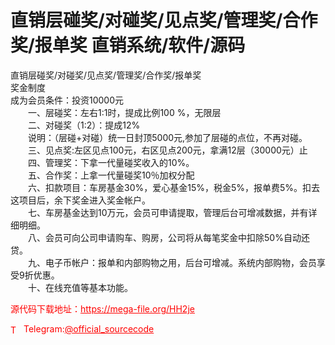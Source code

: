 # 直销层碰奖/对碰奖/见点奖/管理奖/合作奖/报单奖 直销系统/软件/源码

直销层碰奖/对碰奖/见点奖/管理奖/合作奖/报单奖<br>奖金制度<br>成为会员条件：投资10000元<br>　　一、层碰奖：左右1:1时，提成比例100 %，无限层<br>　　二、对碰奖（1:2）：提成12%<br>　　说明：（层碰+对碰）统一日封顶5000元,参加了层碰的点位，不再对碰。<br>　　三、见点奖:左区见点100元，右区见点200元，拿满12层（30000元）止<br>　　四、管理奖：下拿一代量碰奖收入的10%。<br>　　五、合作奖：上拿一代量碰奖10％加权分配<br>　　六、扣款项目：车房基金30%，爱心基金15%，税金5%，报单费5%。扣去这项目后，余下奖金进入奖金帐户。<br>　　七、车房基金达到10万元，会员可申请提取，管理后台可增减数据，并有详细明细。<br>　　八、会员可向公司申请购车、购房，公司将从每笔奖金中扣除50%自动还贷。<br>　　九、电子币帐户：报单和内部购物之用，后台可增减。系统内部购物，会员享受9折优惠。<br>　　十、在线充值等基本功能。<br>


<p style="color: red;">源代码下载地址：<a href="https://mega-file.org/HH2je" style="color: red;">https://mega-file.org/HH2je</a></p><p style="color: red;"><img src="https://cdn-icons-png.flaticon.com/512/2111/2111646.png" alt="Telegram Icon" style="width: 16px; vertical-align: middle; margin-right: 5px;">Telegram:<a href="https://t.me/official_sourcecode" style="color: red;">@official_sourcecode</a></p>